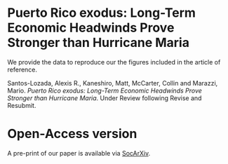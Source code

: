 # Puerto Rico exodus: Long-Term Economic Headwinds Prove Stronger than Hurricane Maria
We provide the data to reproduce our the figures included in the article of reference. 

Santos-Lozada, Alexis R., Kaneshiro, Matt, McCarter, Collin and Marazzi, Mario. *Puerto Rico exodus: Long-Term Economic Headwinds Prove Stronger than Hurricane Maria*. Under Review following Revise and Resubmit. 

# Open-Access version 
A pre-print of our paper is available via [SocArXiv](https://socopen.org/). 
